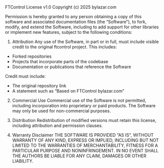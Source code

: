 FTControl License v1.0
Copyright (c) 2025 bylazar.com

Permission is hereby granted to any person obtaining a copy of this software and associated documentation files (the “Software”), to fork, modify, and extend the Software, including to add support for other libraries or implement new features, subject to the following conditions:

1. Attribution
Any use of the Software, in part or in full, must include visible credit to the original ftcontrol project. This includes:
- Forked repositories
- Projects that incorporate parts of the codebase
- Documentation or publications that reference the Software

Credit must include:
- The original repository link
- A statement such as “Based on FTControl bylazar.com”

2. Commercial Use
Commercial use of the Software is not permitted, including incorporation into proprietary or paid products. The Software may only be used for non-commercial purposes.

3. Distribution
Redistribution of modified versions must retain this license, including attribution and permission clauses.

4. Warranty Disclaimer
THE SOFTWARE IS PROVIDED “AS IS”, WITHOUT WARRANTY OF ANY KIND, EXPRESS OR IMPLIED, INCLUDING BUT NOT LIMITED TO THE WARRANTIES OF MERCHANTABILITY, FITNESS FOR A PARTICULAR PURPOSE AND NONINFRINGEMENT. IN NO EVENT SHALL THE AUTHORS BE LIABLE FOR ANY CLAIM, DAMAGES OR OTHER LIABILITY.